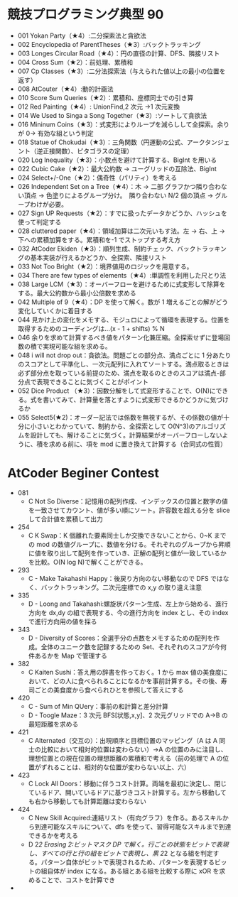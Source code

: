 # 競技プログラミング典型 90

- 001 Yokan Party（★4）:二分探索法と貪欲法
- 002 Encyclopedia of ParentTheses（★3）:バックトラッキング
- 003 Longes Circular Road（★4）：円の直径の計算、DFS、隣接リスト
- 004 Cross Sum（★2）：前処理、累積和
- 007 Cp Classes（★3）:二分法探索法（与えられた値以上の最小の位置を返す）
- 008 AtCouter（★4）:動的計画法
- 010 Score Sum Queries（★2）：累積和、座標同士での引き算
- 012 Red Painting（★4）: UnionFind,2 次元 →1 次元変換
- 014 We Used to Singa a Song Together（★3）:ソートして貪欲法
- 016 Mininum Coins（★3）：式変形によりループを減らしして全探索。余りが 0→ 有効な組という判定
- 018 Statue of Chokudai（★3）：三角関数（円運動の公式、アークタンジェント（逆正接関数）、ピタゴラスの定理）
- 020 Log Inequality（★3）：小数点を避けて計算する、BigInt を用いる
- 022 Cubic Cake（★2）：最大公約数 → ユーグリッドの互除法、BigInt
- 024 Select+/-One（★2）：偶奇性（パリティ）を考える
- 026 Independent Set on a Tree（★4）：木 → 二部 グラフかつ隣り合わない頂点 → 色塗りによるグループ分け。　隣り合わない N/2 個の頂点 → グループわけが必要。
- 027 Sign UP Requests（★2）：すでに扱ったデータかどうか、ハッシュを使って判定する
- 028 cluttered paper（★4）：領域加算は二次元いもす法。左 → 右、上 → 下への累積加算をする。累積和を-1 でストップする考え方
- 032 AtCoder Ekiden（★3）：順列生成、制約チェック、バックトラッキングの基本実装が行えるかどうか、全探索、隣接リスト
- 033 Not Too Bright（★2）：境界値用のロジックを用意する。
- 034 There are few types of elements（★4）:単調性を利用した尺とり法
- 038 Large LCM（★3）：オーバーフローを避けるために式変形して除算をする。最大公約数から最小公倍数を求める
- 042 Multiple of 9（★4）：DP を使って解く。数が 1 増えるごとの解がどう変化していくかに着目する
- 044 見かけ上の変化をメモする、モジュロによって循環を表現する。位置を取得するためのコーディングは...(x - 1 + shifts) % N
- 046 余りを求めて計算するべき値をパターン化兼圧縮。全探索せずに登場回数の積で実現可能な組を求める。
- 048 i will not drop out：貪欲法。問題ごとの部分点、満点ごとに 1 分あたりのスコアとして平準化し、一次元配列に入れてソートする。満点取るときは必ず部分点を取っている前提のため、満点を取るのときのスコアは満点-部分点で表現できることに気づくことがポイント
- 052 Dice Product （★3）：因数分解をして式変形することで、O(N)にできる。式を書いてみて、計算量を落とすように式変形できるかどうかに気づけるか
- 055 Select5(★2)：オーダー記法では係数を無視するが、その係数の値が十分に小さいとわかっていて、制約から、全探索として O(N^3)のアルゴリズムを設計しても、解けることに気づく。計算結果がオーバーフローしないように、積を求める前に、項を mod に置き換えて計算する（合同式の性質）

# AtCoder Beginer Contest

- 081
  - C Not So Diverse：記憶用の配列作成、インデックスの位置と数字の値を一致させてカウント、値が多い順にソート。許容数を超える分を slice して合計値を累積して出力
- 254
  - C K Swap：K 個離れた要素同士しか交換できないことから、0~K までの mod の数値グループに、数値を分ける。それぞれのグループから昇順に値を取り出して配列を作っていき、正解の配列と値が一致しているかを比較。O(N log N)で解くことができる。
- 293
  - C - Make Takahashi Happy：後戻り方向のない移動なので DFS ではなく、バックトラッキング。二次元座標での x,y の取り違え注意
- 335
  - D - Loong and Takahashi:螺旋状パターン生成、左上から始める、進行方向を dx,dy の組で表現する、今の進行方向を index とし、その index で進行方向用の値を採る
- 343
  - D - Diversity of Scores：全選手分の点数をメモするための配列を作成。全体のユニーク数を記録するための Set、それぞれのスコアが今何件あるかを Map で管理する
- 382
  - C Kaiten Sushi：答え用の辞書を作っておく。1 から max 値の美食度において、どの人に食べられることになるかを事前計算する。その後、寿司ごとの美食度から食べられひとを参照して答えにする
- 420
  - C - Sum of Min QUery：事前の和計算と差分計算
  - D - Toogle Maze：3 次元 BFS[状態,x,y]、2 次元グリッドでの A→B の最短距離を求める
- 421
  - C Alternated（交互の）：出現順序と目標位置のマッピング（A は A 同士の比較において相対的位置は変わらない）→A の位置のみに注目し、理想位置との現在位置の理想距離の累積和で考える（前の処理で A の位置がずれることは、相対的な位置が変わらない以上、六）
- 423
  - C Lock All Doors：移動に伴うコスト計算。両端を最初に決定し、閉じているドア、開いているドアに基づきコスト計算する。左から移動しても右から移動しても計算距離は変わらない
- 424
  - C New Skill Acquired:連結リスト（有向グラフ）を作る。あるスキルから到達可能なスキルについて、dfs を使って、習得可能なスキルまで到達できるかを考える
  - D 2*2 Erasing 2:ビットマスク DP で解く。行ごとの状態をビットで表現し、すべての行と行の組をビットで表現し、黒 2*2 となる組を判定する。パターン自体がビットで表現されるため、パターンを表現するビットの組自体が index になる。ある組とある組を比較する際に xOR を求めることで、コストを計算でき
-
